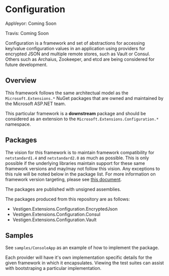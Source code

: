 Configuration
=============

AppVeyor: Coming Soon

Travis:   Coming Soon

Configuration is a framework and set of abstractions for accessing key/value configuration values in an application using providers for encrypted JSON and multiple remote stores, such as Vault or Consul. Others such as Archaius, Zookeeper, and etcd are being considered for future development.

Overview
--------

This framework follows the same architectual model as the `Microsoft.Extensions.*` NuGet packages that are owned and maintained by the Microsoft ASP.NET team.

This particular framework is a **downstream** package and should be considered as an extension to the `Microsoft.Extensions.Configuration.*` namespace.

Packages
--------

The vision for this framework is to maintain framework compatibility for `netstandard1.4` and `netstandard2.0` as much as possible. This is only possible if the underlying libraries maintain support for these same framework versions and may/may not follow this vision. Any exceptions to this rule will be noted below in the package list. For more information on framework version targeting, please see [this document](https://docs.microsoft.com/en-us/dotnet/standard/net-standard).

The packages are published with unsigned assemblies.

The packages produced from this repository are as follows:

- Vestigen.Extensions.Configuration.EncryptedJson
- Vestigen.Extensions.Configuration.Consul
- Vestigen.Extensions.Configuration.Vault


Samples
-------

See `samples/ConsoleApp` as an example of how to implement the package.

Each provider will have it's own implementation specific details for the given framework in which it encapsulates. Viewing the test suites can assist with bootstraping a particular implementation.